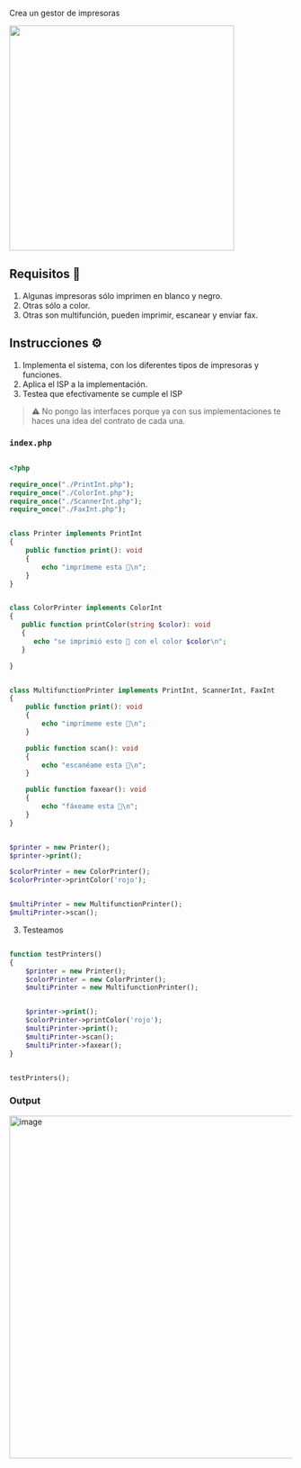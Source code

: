 
Crea un gestor de impresoras

<img src="https://github.com/user-attachments/assets/3357ab55-6f0d-46a8-9294-42e3860bf82c" height="400" />

## Requisitos 🎯
1. Algunas impresoras sólo imprimen en blanco y negro.
2. Otras sólo a color.
3. Otras son multifunción, pueden imprimir, escanear y enviar fax.


## Instrucciones ⚙️
1. Implementa el sistema, con los diferentes tipos de impresoras y funciones.
2. Aplica el ISP a la implementación.
3. Testea que efectivamente se cumple el ISP


> ⚠️ No pongo las interfaces porque ya con sus implementaciones te haces una idea del contrato de cada una.

### `index.php`
```php

<?php

require_once("./PrintInt.php");
require_once("./ColorInt.php");
require_once("./ScannerInt.php");
require_once("./FaxInt.php");


class Printer implements PrintInt
{
    public function print(): void
    {
        echo "imprímeme esta 🍆\n"; 
    }
}


class ColorPrinter implements ColorInt
{
   public function printColor(string $color): void
   {
      echo "se imprimió esto 🍆 con el color $color\n";
   }

}


class MultifunctionPrinter implements PrintInt, ScannerInt, FaxInt
{
    public function print(): void
    {
        echo "imprímeme este 🍑\n"; 
    }

    public function scan(): void
    {
        echo "escanéame esta 🍆\n"; 
    }

    public function faxear(): void
    {
        echo "fáxeame esta 🍆\n"; 
    }
}


$printer = new Printer();
$printer->print();

$colorPrinter = new ColorPrinter();
$colorPrinter->printColor('rojo');


$multiPrinter = new MultifunctionPrinter();
$multiPrinter->scan();
```

3. Testeamos

```php

function testPrinters()
{
    $printer = new Printer();
    $colorPrinter = new ColorPrinter();
    $multiPrinter = new MultifunctionPrinter();


    $printer->print();
    $colorPrinter->printColor('rojo');
    $multiPrinter->print();
    $multiPrinter->scan();
    $multiPrinter->faxear();
}


testPrinters();
```
### Output
<img width="609" alt="image" src="https://github.com/user-attachments/assets/836c6b78-679e-41e9-ae75-058be7a4a63b">
